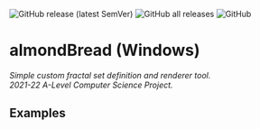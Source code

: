 ![GitHub release (latest SemVer)](https://img.shields.io/github/v/release/sammburr/almondbread?style=for-the-badge) ![GitHub all releases](https://img.shields.io/github/downloads/sammburr/almondBread/total?style=for-the-badge) ![GitHub](https://img.shields.io/github/license/sammburr/almondBread?style=for-the-badge)

# almondBread (Windows)

*Simple custom fractal set definition and renderer tool.*\
*2021-22 A-Level Computer Science Project.*


## Examples
